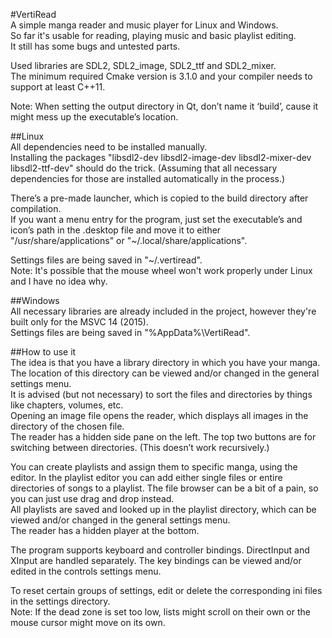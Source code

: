 #VertiRead  
A simple manga reader and music player for Linux and Windows.  
So far it's usable for reading, playing music and basic playlist editing.  
It still has some bugs and untested parts.  
  
Used libraries are SDL2, SDL2_image, SDL2_ttf and SDL2_mixer.  
The minimum required Cmake version is 3.1.0 and your compiler needs to support at least C++11.  
  
Note: When setting the output directory in Qt, don’t name it ‘build’, cause it might mess up the executable’s location.  
  
##Linux  
All dependencies need to be installed manually.  
Installing the packages "libsdl2-dev libsdl2-image-dev libsdl2-mixer-dev libsdl2-ttf-dev" should do the trick. (Assuming that all necessary dependencies for those are installed automatically in the process.)  
  
There’s a pre-made launcher, which is copied to the build directory after compilation.  
If you want a menu entry for the program, just set the executable’s and icon’s path in the .desktop file and move it to either "/usr/share/applications" or "~/.local/share/applications".  
  
Settings files are being saved in "~/.vertiread".  
Note: It's possible that the mouse wheel won't work properly under Linux and I have no idea why.  
  
##Windows  
All necessary libraries are already included in the project, however they're built only for the MSVC 14 (2015).  
Settings files are being saved in "%AppData%\VertiRead".  
  
##How to use it  
The idea is that you have a library directory in which you have your manga. The location of this directory can be viewed and/or changed in the general settings menu.  
It is advised (but not necessary) to sort the files and directories by things like chapters, volumes, etc.  
Opening an image file opens the reader, which displays all images in the directory of the chosen file.  
The reader has a hidden side pane on the left. The top two buttons are for switching between directories. (This doesn’t work recursively.)  
  
You can create playlists and assign them to specific manga, using the editor. In the playlist editor you can add either single files or entire directories of songs to a playlist. The file browser can be a bit of a pain, so you can just use drag and drop instead.  
All playlists are saved and looked up in the playlist directory, which can be viewed and/or changed in the general settings menu.  
The reader has a hidden player at the bottom.  
  
The program supports keyboard and controller bindings. DirectInput and XInput are handled separately. The key bindings can be viewed and/or edited in the controls settings menu.  
  
To reset certain groups of settings, edit or delete the corresponding ini files in the settings directory.  
Note: If the dead zone is set too low, lists might scroll on their own or the mouse cursor might move on its own.    

